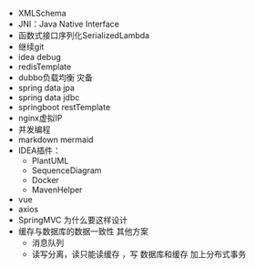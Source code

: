 * XMLSchema
* JNI：Java Native Interface
* 函数式接口序列化SerializedLambda
* 继续git
* idea debug 
* redisTemplate
* dubbo负载均衡 灾备
* spring data jpa
* spring data jdbc
* springboot restTemplate
* nginx虚拟IP
* 并发编程
* markdown mermaid
* IDEA插件：
    *  PlantUML 
    * SequenceDiagram
    * Docker
    * MavenHelper
* vue 
* axios
* SpringMVC 为什么要这样设计
* 缓存与数据库的数据一致性  其他方案 
    * 消息队列
    * 读写分离，读只能读缓存 ，写 数据库和缓存 加上分布式事务
